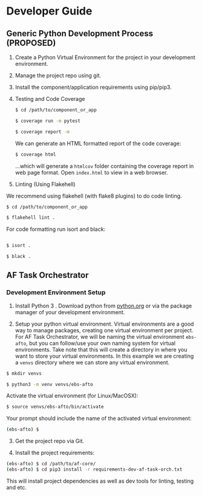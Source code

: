 # Developer Guide


## Generic Python Development Process (PROPOSED)

1.  Create a Python Virtual Environment for the project in your development environment.

2.  Manage the project repo using git.

3.  Install the component/application requirements using pip/pip3.

4.  Testing and Code Coverage

    ```bash
    $ cd /path/to/component_or_app

    $ coverage run -m pytest

    $ coverage report -m
    ```

    We can generate an HTML formatted report of the code coverage:

    ```bash
    $ coverage html
    ```

    ...which will generate a `htmlcov` folder containing the coverage report in web page format.  Open `index.html` to view in a web browser.

5.  Linting (Using Flakehell)

We recommend using flakehell (with flake8 plugins) to do code linting.

```bash
$ cd /path/to/component_or_app

$ flakehell lint .

```

For code formatting run isort and black:

```bash

$ isort .

$ black .

```



## AF Task Orchestrator

### Development Environment Setup

1. Install Python 3 <VERSIONHERE>.  Download python from [python.org](https://python.org/downloads) or via the package manager of your development environment.

2. Setup your python virtual environment.  Virtual environments are a good way to manage packages, creating one virtual environment per project.  For AF Task Orchestrator, we will be naming the virtual environment `ebs-afto`, but you can follow/use your own naming system for virtual environments.  Take note that this will create a directory in where you want to store your virtual environments.  In this example we are creating a `venvs` directory where we can store any virtual environment.


```bash
$ mkdir venvs

$ python3 -m venv venvs/ebs-afto

```

Activate the virtual environment (for Linux/MacOSX):

```bash
$ source venvs/ebs-afto/bin/activate
```

Your prompt should include the name of the activated virtual environment:

```bash
(ebs-afto) $ 
```

3.  Get the project repo via Git.

4.  Install the project requirements:

```bash
(ebs-afto) $ cd /path/to/af-core/
(ebs-afto) $ cd pip3 install -r requirements-dev-af-task-orch.txt
```

This will install project dependencies as well as dev tools for linting, testing and etc.

